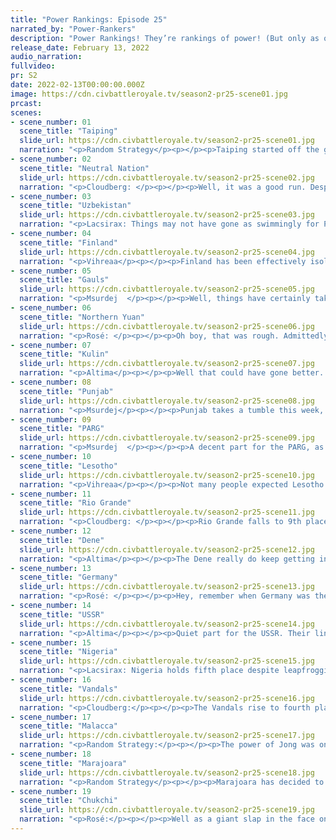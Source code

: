 ```yaml
---
title: "Power Rankings: Episode 25"
narrated_by: "Power-Rankers"
description: "Power Rankings! They’re rankings of power! (But only as of the instant of the end of the previous episode, as these are not meant to be future predictions!) Power Rankings!"
release_date: February 13, 2022
audio_narration:
fullvideo:
pr: S2
date: 2022-02-13T00:00:00.000Z
image: https://cdn.civbattleroyale.tv/season2-pr25-scene01.jpg
prcast:
scenes:
- scene_number: 01
  scene_title: "Taiping"
  slide_url: https://cdn.civbattleroyale.tv/season2-pr25-scene01.jpg
  narration: "<p>Random Strategy</p><p></p><p>Taiping started off the game quite good, settling a large land area, conquering Vietnam, then followed this up by settling all the islands from Japan (curiously not settled by Japan) to the Philippines. Unfortunately Taiping was also the first to experience the power of Jong. Before Taiping's new island villages could build up their defences and navy, Malacca attacked and crushed Taiping so hard they had to retreat all the way back to the mainland. And that was Taiping's chances gone. They did continue to fight minor wars against Bhutan, Yuan and Northern Yuan but not enough to get them back in the game. Before total war, Northern Yuan somehow acquired a ridiculous number of great generals and citadeled half of Taiping, allowing them to quickly pick up those cities. But Malacca was the main threat, as they reduced Taiping to a city state (and continued north to demolish Northern Yuan). In cycle 2 Taiping's starting bonuses were too small for them to succeed. A Chukchi/Northern Yuan alliance reduced them yet again to a city state. But history repeats itself, and Malacca came yet again to destroy Taiping. Rather fittingly, the civ that has thrice invaded Taiping and ruined their chances is also the one to get the final kill.</p>"
- scene_number: 02
  scene_title: "Neutral Nation"
  slide_url: https://cdn.civbattleroyale.tv/season2-pr25-scene02.jpg
  narration: "<p>Cloudberg: </p><p></p><p>Well, it was a good run. Despite a stronger-than-expected start, the Neutrals are in serious trouble, down to just two cities and at war with the Dene. Rio Grande holds their capital and they have barely any units left. Elimination may be a ways off yet as Thanadalthur is distracted by her own war with Rio Grande, but it’s looming in the distance all the same. </p>"
- scene_number: 03
  scene_title: "Uzbekistan"
  slide_url: https://cdn.civbattleroyale.tv/season2-pr25-scene03.jpg
  narration: "<p>Lacsirax: Things may not have gone as swimmingly for Punjab as we expected them to… but don’t be fooled. “Being at war with Punjab” is still a probable death sentence for Uzbekistan, whose main infantry unit is the simple swordsman, and whose terrain isn’t as mountain-filled as you might expect. Uzbekistan is down very bad, especially having given away a third of their cities to PARG in a peace treaty. Indeed, in a simple 1v1, this would be an easy kill for Punjab… but Karimov’s saviour might be overextension. Not on his part, Christ no, his empire’s tiny and unambitious - but Ranjit is also at war with Northern Yuan and Nigeria, which might serve as meaty enough distractions that pathetic little Uzbekistan goes unnoticed. But if Ranjit does decide to pour most of his resources into this war, it’s toast for Karimov. No matter how many forts he builds.</p>"
- scene_number: 04
  scene_title: "Finland"
  slide_url: https://cdn.civbattleroyale.tv/season2-pr25-scene04.jpg
  narration: "<p>Vihreaa</p><p></p><p>Finland has been effectively isolated to the northern reaches of Scandinavia at this point, surrounded by more powerful European states. Located this close to the bottom of the board, there isn’t much left for them to do, except fortify their defenses and wait until the inevitable invasion comes their way. A top 15 finish for Finland is possible, but it won’t be easy.</p>"
- scene_number: 05
  scene_title: "Gauls"
  slide_url: https://cdn.civbattleroyale.tv/season2-pr25-scene05.jpg
  narration: "<p>Msurdej  </p><p></p><p>Well, things have certainly taken a turn for the worse for the Gauls. Geneseric decided it was high time to take back Lilybaeum, and began to move northward into Gaulic territory. This has kicked Vercingetorix out of Iberia, and it may soon spell doom for his chances. With a paltry army outnumbered nearly three to one, and out produced nearly equally, The Gauls may find their capital taken if peace isn’t declared fast. Should continental Europe fall, the Gauls will be forced to exile in the British Isles and Canada, where the Vandals could still pick them off.</p>"
- scene_number: 06
  scene_title: "Northern Yuan"
  slide_url: https://cdn.civbattleroyale.tv/season2-pr25-scene06.jpg
  narration: "<p>Rosé: </p><p></p><p>Oh boy, that was rough. Admittedly, Northern Yuan defended itself decently enough against the Chukchi onslaught for the power gap (oh trust me we will get to them) But now, the Last Yuan is more or less doomed to irrelevance in inner asia, and that's the best scenario. There is always the looming threat that Parg decides to finally be competent and take down Northern Yuan, or even worse Chukchi returns for seconds. Was nice knowing you Northern Yuan, lets see if you can survive to the top 10.</p>"
- scene_number: 07
  scene_title: "Kulin"
  slide_url: https://cdn.civbattleroyale.tv/season2-pr25-scene07.jpg
  narration: "<p>Altima</p><p></p><p>Well that could have gone better. The Kulin have lost the archipelagic cities they once held, a couple of them permanently, and have even lost a continental city again (although it did flip back offscreen). Still, they’re not out yet- if they can hold steady, most of the razed cities can probably just be resettled, and they do seem to be researching naval techs which will help them bulk back up once they can eclipse the dreaded Jongs. Mind, this war could also get worse for them- unit limits has reduced their ability to hypercarpet the continent like Aussie civs of old, which raises the possibility that Malacca may well actually capture and hold a continental city even without wackily timed peace treaties. Ultimately, the key deciding moment will come when the war finishes and we see what the peace costs.</p>"
- scene_number: 08
  scene_title: "Punjab"
  slide_url: https://cdn.civbattleroyale.tv/season2-pr25-scene08.jpg
  narration: "<p>Msurdej</p><p></p><p>Punjab takes a tumble this week, falling out of the top 10 for the first time in Cycle 2. Their war with Uzbeakistan could have been a great way to eliminate Karimov. But then he decided to fight Northern Yuan...and Nigeria.  Now with three wars, Ranjit has overextended themselves, and could see their empire shrink if they start losing land.</p>"
- scene_number: 09
  scene_title: "PARG"
  slide_url: https://cdn.civbattleroyale.tv/season2-pr25-scene09.jpg
  narration: "<p>Msurdej  </p><p></p><p>A decent part for the PARG, as they manage to pick off a city from the Uzbeks. Sadly, the bigger prize of lands taken from Northern Yuan eluded them this week. But there is  potential land for the taking in the west. The USSR is focused squarely on Finland, and have left the eastern part of their empire exposed. If Kolchak can blitz cities like Kharkov and Kiev, that could be pretty PARGchamp.</p>"
- scene_number: 10
  scene_title: "Lesotho"
  slide_url: https://cdn.civbattleroyale.tv/season2-pr25-scene10.jpg
  narration: "<p>Vihreaa</p><p></p><p>Not many people expected Lesotho to be doing so well, I’m sure, but here we are, as they are one of three major powers in Africa. After consuming a sizeable portion of Zaire, they stand to compete against Nigeria. If they are able to come out of a war against Nigeria on top, they could have a real play for winning the game if they are able to snowball. Lesotho is currently in a tier of civilizations that aren’t quite world powers, but have the capability of becoming one. This tier of civilizations is still really large, which is another reason why the game is still interesting.</p>"
- scene_number: 11
  scene_title: "Rio Grande"
  slide_url: https://cdn.civbattleroyale.tv/season2-pr25-scene11.jpg
  narration: "<p>Cloudberg: </p><p></p><p>Rio Grande falls to 9th place despite gaining several cities this episode, including the Neutrals’ capital city. As for why... well, I’m honestly not sure. They are at war with the Dene, but their armies seem well matched and Rio Grande has superior tech, so it doesn’t seem like Rio Grande is likely to lose. That said, rankers might be skeptical of Rio Grande’s long-term prospects. The Dene won’t be an easy nut to crack, the Neutrals are almost spent, and there’s no way Rosillo could touch Marajoara. So where does Rio Grande go from here? We’ll just have to wait and see.</p>"
- scene_number: 12
  scene_title: "Dene"
  slide_url: https://cdn.civbattleroyale.tv/season2-pr25-scene12.jpg
  narration: "<p>Altima</p><p></p><p>The Dene really do keep getting into cycles of making inroads into the Neuts and getting declared upon by the river bois. Well, at this moment, given the geography and extreme statistical evenness of the parties on display, neither of the two are likely to break through each other. The present is not their friend. Neither is the future- the Chukchi loom heavy over the Dene’s head just as Marajoara does over the Rio, and both are growing stronger faster than their respective North American neighbor. The Dene could still swing things around- hold out against Rio while finishing the Neuts, try and close that effective science gap, and hope that they can consolidate enough of North America bit by bit to hold strong against the Light-Blue Walkers, but they need to act fast.</p>"
- scene_number: 13
  scene_title: "Germany"
  slide_url: https://cdn.civbattleroyale.tv/season2-pr25-scene13.jpg
  narration: "<p>Rosé: </p><p></p><p>Hey, remember when Germany was the undisputed leader of Europe? hahaha. What once seemed like an inevitability is now an impossibility with the German Empire being flanked by two significant players in the world. This one is just sad really, Germany had so many chances to become a world power, but seemed to blow it every time. Whether it be Sweden, Finland, the Gauls, Kosovo to a lesser extent, Germany could've easily become the de facto leader of Europe, but just sat on its hand the entire game (except that time they took Britain). It's kind of a similar situation to Zaire really, two former powerhouses that stalled for way too long and got surrounded by bigger powers which inevitably dwarfed and ate them. Time is a loop, though there may actually be one last chance to break it, if the Germans attack the Soviets in the last second they still can.</p>"
- scene_number: 14
  scene_title: "USSR"
  slide_url: https://cdn.civbattleroyale.tv/season2-pr25-scene14.jpg
  narration: "<p>Altima</p><p></p><p>Quiet part for the USSR. Their line slowly engulfs the Finns, and their German and White Russian neighbors have steadfastly refused to do anything threatening. Next part we’ll probably see something more interesting out of them when the war begins in earnest, but for now, the USSR drops a bit as others make more decisive actions.</p>"
- scene_number: 15
  scene_title: "Nigeria"
  slide_url: https://cdn.civbattleroyale.tv/season2-pr25-scene15.jpg
  narration: "<p>Lacsirax: Nigeria holds fifth place despite leapfrogging the Soviets - for the first time since episode 13, no longer the highest ranked nation in Africa. This was, simply, not a particularly active part for Nigeria, in a stage of the game where periods of inaction can be a crucial timeloss. Even more worryingly, their production has dropped below both Lesotho and the Vandals, though they do still hold their characteristic tech lead, edging the Vandals and Punjab to the highest count. Still, building tech is one thing, but using it is another - and on a smaller map, they can’t expect to just sit back and enjoy the same quiet but killer growth they experienced last time around. They do have a golden chance to do some damage in Arabia to Punjab, which has just declared war a little unpreparedly - but a killer blow to one of their two African neighbours would calm a lot more Nigerian nerves, I think. </p>"
- scene_number: 16
  scene_title: "Vandals"
  slide_url: https://cdn.civbattleroyale.tv/season2-pr25-scene16.jpg
  narration: "<p>Cloudberg:</p><p></p><p>The Vandals rise to fourth place, tying their all-time high from episode 7. And the reason is obvious: their early-game strategy of settling as many cities as possible has paid off, and now Genseric is clearly top dog in both Africa and the Mediterranean. In this episode, he attacked the Gauls and consolidated Iberia, with more Gallic cities potentially in the firing line soon. At the same time, the Vandals now have some of the best stats, with top three placements in several key categories. As skeptical as we may have been going into Cycle 2, it is now clear that Genseric is in it to win it.</p>"
- scene_number: 17
  scene_title: "Malacca"
  slide_url: https://cdn.civbattleroyale.tv/season2-pr25-scene17.jpg
  narration: "<p>Random Strategy:</p><p></p><p>The power of Jong was on full display this episode. Before this episode, I would have said that Malacca can be beaten: all the Kulin had to do is tech up to frigates and then use those to beat the jongs. Frigates are an entire era ahead of jongs and usually dominate the enlightenment era. The Kulin also started the war with equal production to Malacca and galleons already in place to be aggressive (which are also more technologically advanced than jongs). However, despite all this, Malaccan jongs still somehow came out on top. This isn't some “crush triremes” slaughter like we've already seen the jongs pull off. This is on a whole other level. Oh and Malacca also killed Taiping this part, lest we forget.</p>"
- scene_number: 18
  scene_title: "Marajoara"
  slide_url: https://cdn.civbattleroyale.tv/season2-pr25-scene18.jpg
  narration: "<p>Random Strategy</p><p></p><p>Marajoara has decided to repeat its strategy of science turtle, as they now have the highest science and population of the game, thanks to the south american jungles. And with their own private continent, the turtling part is extremely easy. The aim with this strategy is to get a high enough tech lead that you can eventually move out and colonise the technologically backwards nations of the world, even when natural defences (such as oceans) protect them. For the moment they drop down to 2nd place as the big-siberian-strat the Chukchi is employing is usually more effective than science turtle.</p>"
- scene_number: 19
  scene_title: "Chukchi"
  slide_url: https://cdn.civbattleroyale.tv/season2-pr25-scene19.jpg
  narration: "<p>Rosé:</p><p></p><p>Well as a giant slap in the face on how I've always thought the Chukchi's power was overblown, I was the official narrator of the part, where Chukchi being number 1 was officially undisputed. In my eyes Chukchi is not necessarily in the same range right now where they are unbeatable, such as say mark-X Uruguay and mark-2 Boers(at least at first), but they are now the undisputed leaders of the world. The only two nations that come close are Marajoara and Malacca, each with their own specific downfalls. But Chukchi simply has no clear weakness, and they are making advancements too, wiping the floor with Northern Yuan and being able to do it again to anyone else in the far east. (Cept maybe Malacca, that's kind of a stall).</p>"
---
```

